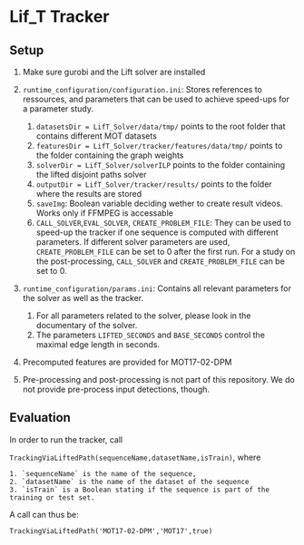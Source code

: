 # Lif_T Tracker 

## Setup

1. Make sure gurobi and the Lift solver are installed 


2. `runtime_configuration/configuration.ini`: Stores references to ressources, and parameters that can be used to achieve speed-ups for a parameter study.
	1. `datasetsDir = LifT_Solver/data/tmp/` points to the root folder that contains different MOT datasets
	2. `featuresDir = LifT_Solver/tracker/features/data/tmp/` points to the folder containing the graph weights
	3. `solverDir = LifT_Solver/solverILP` points to the folder containing the lifted disjoint paths solver
	4. `outputDir = LifT_Solver/tracker/results/` points to the folder where the results are stored
	5. `saveImg`: Boolean variable deciding wether to create result videos. Works only if FFMPEG is accessable
	6. `CALL_SOLVER`,`EVAL_SOLVER`, `CREATE_PROBLEM_FILE`: They can be used to speed-up the tracker if one sequence is computed with different parameters. If different solver parameters are used, `CREATE_PROBLEM_FILE` can be set to 0 after the first run. For a study on the post-processing, `CALL_SOLVER` and `CREATE_PROBLEM_FILE` can be set to 0. 

3. `runtime_configuration/params.ini`: Contains all relevant parameters for the solver as well as the tracker.
	1. For all parameters related to the solver, please look in the documentary of the solver.
	2. The parameters `LIFTED_SECONDS` and `BASE_SECONDS` control the maximal edge length in seconds.

4. Precomputed features are provided for MOT17-02-DPM

5. Pre-processing and post-processing is not part of this repository. We do not provide pre-process input detections, though. 


## Evaluation

In order to run the tracker, call

`TrackingViaLiftedPath(sequenceName,datasetName,isTrain)`, where

	1. `sequenceName` is the name of the sequence,
	2. `datasetName` is the name of the dataset of the sequence
	3. `isTrain` is a Boolean stating if the sequence is part of the training or test set.

A call can thus be:

`TrackingViaLiftedPath('MOT17-02-DPM','MOT17',true)`


